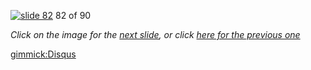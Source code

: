 [![slide 82](https://dl.dropboxusercontent.com/u/2977490/presentations/cookbook/img82.jpg)](83.md)
82 of 90

_Click on the image for the [next slide](83.md), or click [here for the previous one](81.md)_

[gimmick:Disqus](theodox-github)